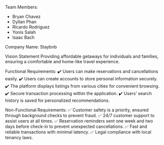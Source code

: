 Team Members:
- Bryan Chavez
- Dyllan Phan
- Ricardo Rodriguez
- Yonis Salah
- Isaac Bach

Company Name: Staybnb

Vision Statement
Providing affordable getaways for individuals and families, ensuring a comfortable and home-like travel experience.

Functional Requirements:
✔️ Users can make reservations and cancellations easily.
✔️ Users can create accounts to store personal information securely.
✔️ The platform displays listings from various cities for convenient browsing.
✔️ Secure transaction processing within the application.
✔️ Users’ search history is saved for personalized recommendations.

Non-Functional Requirements:
✅ Customer safety is a priority, ensured through background checks to prevent fraud.
✅ 24/7 customer support to assist users at all times.
✅ Reservation reminders sent one week and two days before check-in to prevent unexpected cancellations.
✅ Fast and reliable transactions with minimal latency.
✅ Legal compliance with local tenancy laws.
